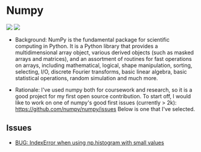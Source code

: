 # Numpy

[![](https://img.shields.io/badge/Numpy-docs-green)](https://numpy.org)
[![](https://img.shields.io/badge/Numpy-repo-blue)](https://github.com/numpy/numpy)

- Background: NumPy is the fundamental package for scientific computing in Python. It is a Python library that provides a multidimensional array object, various derived objects (such as masked arrays and matrices), and an assortment of routines for fast operations on arrays, including mathematical, logical, shape manipulation, sorting, selecting, I/O, discrete Fourier transforms, basic linear algebra, basic statistical operations, random simulation and much more.

- Rationale: I've used numpy both for coursework and research, so it is a good project for my first open source contribution. To start off, I would like to work on one of numpy's good first issues (currently > 2k): https://github.com/numpy/numpy/issues Below is one that I've selected. 

## Issues

- [BUG: IndexError when using np.histogram with small values](https://github.com/numpy/numpy/issues/23110)
